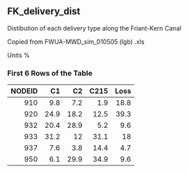 ## FK_delivery_dist
Distibution of each delivery type along the Friant-Kern Canal

Copied from FWUA-MWD_sim_010505 (lgb) .xls

Units %

### First 6 Rows of the Table
|   NODEID |   C1 |   C2 |   C215 |   Loss |
|---------:|-----:|-----:|-------:|-------:|
|      910 |  9.8 |  7.2 |    1.9 |   18.8 |
|      920 | 24.9 | 18.2 |   12.5 |   39.3 |
|      932 | 20.4 | 28.9 |    5.2 |    9.6 |
|      933 | 31.2 | 12   |   31.1 |   18   |
|      937 |  7.6 |  3.8 |   14.4 |    4.7 |
|      950 |  6.1 | 29.9 |   34.9 |    9.6 |